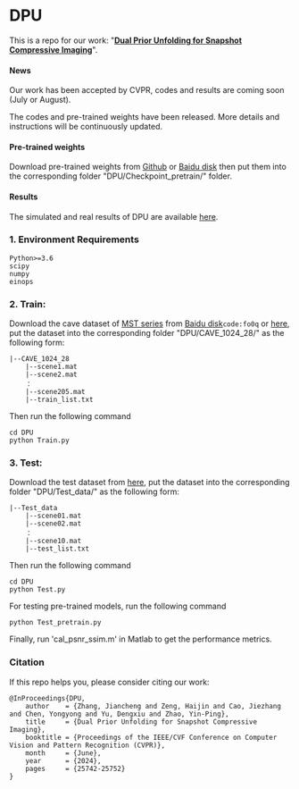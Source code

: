 # DPU
This is a repo for our work: "**[Dual Prior Unfolding for Snapshot Compressive Imaging](https://openaccess.thecvf.com/content/CVPR2024/html/Zhang_Dual_Prior_Unfolding_for_Snapshot_Compressive_Imaging_CVPR_2024_paper.html)**".

#### News
Our work has been accepted by CVPR, codes and results are coming soon (July or August).

The codes and pre-trained weights have been released. More details and instructions will be continuously updated.

#### Pre-trained weights
Download pre-trained weights from [Github](https:https://github.com/ZhangJC-2k/Pre-trained-Models/tree/main/DPU_Pretrain_Weights) or [Baidu disk](https://pan.baidu.com/s/1ehorAEE169sSiAzqML9P2g?pwd=28tn) then put them into the corresponding folder "DPU/Checkpoint_pretrain/" folder.

#### Results
The simulated and real results of DPU are available [here](https://pan.baidu.com/s/1xtv7YotNPS0lf7dcEWanFw?pwd=zuir).

### 1. Environment Requirements
```shell
Python>=3.6
scipy
numpy
einops
```

### 2. Train:

Download the cave dataset of [MST series](https://github.com/caiyuanhao1998/MST) from [Baidu disk](https://pan.baidu.com/s/1X_uXxgyO-mslnCTn4ioyNQ)`code:fo0q` or [here](https://pan.baidu.com/s/1gyIOfmUWKrjntKobUjwTjw?pwd=lup6), put the dataset into the corresponding folder "DPU/CAVE_1024_28/" as the following form:

	|--CAVE_1024_28
        |--scene1.mat
        |--scene2.mat
        ：
        |--scene205.mat
        |--train_list.txt
Then run the following command
```shell
cd DPU
python Train.py
```

### 3. Test:

Download the test dataset from [here](https://pan.baidu.com/s/1KqMo3CY8LU9HRU2Lak9yfQ?pwd=c0a2), put the dataset into the corresponding folder "DPU/Test_data/" as the following form:

	|--Test_data
        |--scene01.mat
        |--scene02.mat
        ：
        |--scene10.mat
        |--test_list.txt
Then run the following command
```shell
cd DPU
python Test.py
```
For testing pre-trained models, run the following command
```
python Test_pretrain.py
```
Finally, run 'cal_psnr_ssim.m' in Matlab to get the performance metrics.

### Citation
If this repo helps you, please consider citing our work:


```shell
@InProceedings{DPU,
    author    = {Zhang, Jiancheng and Zeng, Haijin and Cao, Jiezhang and Chen, Yongyong and Yu, Dengxiu and Zhao, Yin-Ping},
    title     = {Dual Prior Unfolding for Snapshot Compressive Imaging},
    booktitle = {Proceedings of the IEEE/CVF Conference on Computer Vision and Pattern Recognition (CVPR)},
    month     = {June},
    year      = {2024},
    pages     = {25742-25752}
}
```
